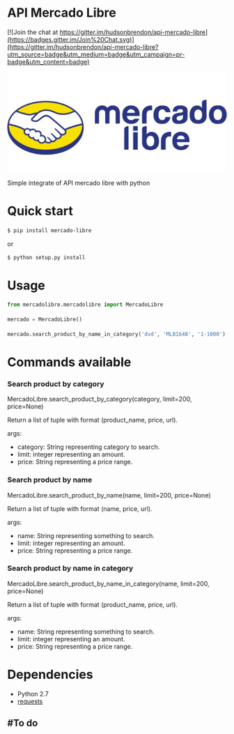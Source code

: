 # API Mercado Libre

[![Join the chat at https://gitter.im/hudsonbrendon/api-mercado-libre](https://badges.gitter.im/Join%20Chat.svg)](https://gitter.im/hudsonbrendon/api-mercado-libre?utm_source=badge&utm_medium=badge&utm_campaign=pr-badge&utm_content=badge)

![Mercado Libre](mercado-libre.jpg)

Simple integrate of API mercado libre with python

# Quick start

```bash
$ pip install mercado-libre
```
or

```bash
$ python setup.py install
```
# Usage

```python
from mercadolibre.mercadolibre import MercadoLibre

mercado = MercadoLibre()

mercado.search_product_by_name_in_category('dvd', 'MLB1648', '1-1000')
```
# Commands available


### Search product by category

MercadoLibre.search_product_by_category(category, limit=200, price=None)

Return a list of tuple with format (product_name, price, url).

args:
- category: String representing category to search.
- limit: integer representing an amount.
- price: String representing a price range.

### Search product by name

MercadoLibre.search_product_by_name(name, limit=200, price=None)

Return a list of tuple with format (name, price, url).

args:
- name: String representing something to search.
- limit: integer representing an amount.
- price: String representing a price range.

### Search product by name in category

MercadoLibre.search_product_by_name_in_category(name, limit=200, price=None)

Return a list of tuple with format (product_name, price, url).

args:
- name: String representing something to search.
- limit: integer representing an amount.
- price: String representing a price range.

# Dependencies

- Python 2.7
- [requests](http://docs.python-requests.org/en/latest/)

#To do
-
